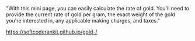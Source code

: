 

"With this mini page, you can easily calculate the rate of gold. You'll need to provide the current rate of gold per gram, the exact weight of the gold you're interested in, any applicable making charges, and taxes."

 https://softcoderankit.github.io/gold-/
